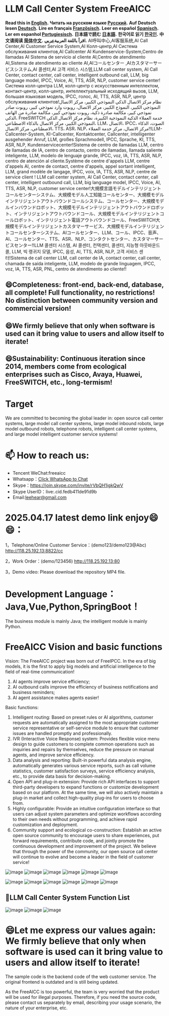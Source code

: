 # LLM Call Center System FreeAICC
**Read this in [English](README_EN.md).**
**Читать на русском языке [Русский](README_RU.md).**
**Auf Deutsch lesen [Deutsch](README_DE.md).**
**Lire en français [Französisch](README_FR.md).**
**Leer en español [Spanisch](README_ES.md).**
**Ler em espanhol [Portugiesisch](README_PT.md).**
**日本語で読む [日本語](README_JA.md).**
**한국어로 읽기 [한국인](README_KR.md).**
**中文请阅读 [简体中文](README_CN.md).**
**اقرأ باللغة العربية[عربي](README_AR.md).**
AI呼叫中心,AI客服系统,AI Call Center,AI Customer Service System,AI Колл-центр,AI Система обслуживания клиентов,AI Callcenter AI Kundenservice-System,Centro de llamadas AI Sistema de servicio al cliente AI,Centro de atendimento AI,Sistema de atendimento ao cliente AI,AIコールセンター ,AIカスタマーサービスシステム,AI 콜센터,AI 고객 서비스 시스템,LLM call center system, AI Call Center, contact center, call center, intelligent outbound call, LLM, big language model, IPCC, Voice, AI, TTS, ASR, NLP, customer service center!Система колл-центра LLM, колл-центр с искусственным интеллектом, контакт-центр, колл-центр, интеллектуальный исходящий вызов, LLM, большая языковая модель, IPCC, голос, AI, TTS, ASR, NLP, центр обслуживания клиентов!نظام مركز الاتصال الذكي النموذجي الكبير، مركز الاتصال النموذجي الكبير، النموذج الكبير، مركز الاتصال، روبوت وارد نموذجي كبير، روبوت صادر نموذجي كبير، مكالمة صادرة ذكية، روبوت نموذجي كبير، مكالمة صادرة من الهاتف الذكي، FreeSWITCH خدمة العملاء الذكية النموذجية الكبيرة، نظام مركز الاتصال الذكي النموذجي الكبير، مركز الاتصال بالذكاء الاصطناعي، LLM، الاتصال، IPCC، الصوت، الذكاء الاصطناعي، مركز الاتصال، TTS، ASR، NLP، مركز الاتصال، مركز خدمة العملاء!!LLM-Callcenter-System, KI-Callcenter, Kontaktcenter, Callcenter, intelligenter ausgehender Anruf, LLM, großes Sprachmodell, IPCC, Sprache, KI, TTS, ASR, NLP, Kundenservicecenter!Sistema de centro de llamadas LLM, centro de llamadas de IA, centro de contacto, centro de llamadas, llamada saliente inteligente, LLM, modelo de lenguaje grande, IPCC, voz, IA, TTS, ASR, NLP, centro de atención al cliente.Système de centre d'appels LLM, centre d'appels AI, centre de contact, centre d'appels, appel sortant intelligent, LLM, grand modèle de langage, IPCC, voix, IA, TTS, ASR, NLP, centre de service client ! LLM call center system, AI Call Center, contact center, call center, intelligent outbound call, LLM, big language model, IPCC, Voice, AI, TTS, ASR, NLP, customer service center!大規模言語モデルインテリジェントコールセンターシステム、大規模モデル人工知能コールセンター、大規模モデルインテリジェントアウトバウンドコールシステム、コールセンター、大規模モデルインバウンドロボット、大規模モデルインテリジェントアウトバウンドロボット、インテリジェントアウトバウンドコール、大規模モデルインテリジェントコールロボット、インテリジェント電話アウトバウンドコール、FreeSWITCH大規模モデルインテリジェントカスタマーサービス、大規模モデルインテリジェントコールセンターシステム、AIコールセンター、LLM、コール、IPCC、音声、AI、コールセンター、TTS、ASR、NLP、コンタクトセンター、カスタマーサービスセンター!!LLM 콜센터 시스템, AI 콜센터, 컨택센터, 콜센터, 지능형 아웃바운드 콜, LLM, 빅 랭귀지 모델, IPCC, 음성, AI, TTS, ASR, NLP, 고객 서비스 센터!Sistema de call center LLM, call center de IA, contact center, call center, chamada de saída inteligente, LLM, modelo de grande linguagem, IPCC, voz, IA, TTS, ASR, PNL, centro de atendimento ao cliente!!

## 😄Completeness: front-end, back-end, database, all complete! Full functionality, no restrictions! No distinction between community version and commercial version!
## 😄We firmly believe that only when software is used can it bring value to users and allow itself to iterate!
## 😄Sustainability: Continuous iteration since 2014, members come from ecological enterprises such as Cisco, Avaya, Huawei, FreeSWITCH, etc., long-termism!
# Target
We are committed to becoming the global leader in: open source call center systems, large model call center systems, large model inbound robots, large model outbound robots, telephone robots, intelligent call center systems, and large model intelligent customer service systems!

# 📫 How to reach us:

- Tencent WeChat:freeaicc
- Whatsapp：<a href="https://api.whatsapp.com/send?phone=+8615700176897&text=Hello">Click WhatsApp to Chat</a>
- Skype：https://join.skype.com/invite/rVbQH1igkQwV
- Skype UserID：live:.cid.fedb411de91d9b
- Email:leehear@gmail.com 

# 2025.04.17 latest demo link enjoy😄😄：

1，Telephone/Online Customer Service：(demo123/demo123@Abc)
http://118.25.192.13:8822/cc

2，Work Order：(demo/123456)
http://118.25.192.13:80

3，Demo video: Please download the repository MP4 file.

# Development Language：Java,Vue,Python,SpringBoot！

The business module is mainly Java; the intelligent module is mainly Python.

# FreeAICC Vision and basic functions

Vision:
The FreeAICC project was born out of FreeIPCC. In the era of big models, it is the first to apply big models and artificial intelligence to the field of real-time communication!
1. AI agents improve service efficiency;
2. AI outbound calls improve the efficiency of business notifications and business reminders;
3. AI agent assistance makes agents easier!

Basic functions:
1. Intelligent routing: Based on preset rules or AI algorithms, customer requests are automatically assigned to the most appropriate customer service representative or self-service module to ensure that customer issues are handled promptly and professionally.
2. IVR (Interactive Voice Response) system: Provides flexible voice menu design to guide customers to complete common operations such as inquiries and repairs by themselves, reduce the pressure on manual agents, and improve service efficiency.
3. Data analysis and reporting: Built-in powerful data analysis engine, automatically generates various service reports, such as call volume statistics, customer satisfaction surveys, service efficiency analysis, etc., to provide data basis for decision-making.
4. Open API and plug-in extension: Provide rich API interfaces to support third-party developers to expand functions or customize development based on our platform. At the same time, we will also actively maintain a plug-in market and collect high-quality plug-ins for users to choose from.
5. Highly configurable: Provide an intuitive configuration interface so that users can adjust system parameters and optimize workflows according to their own needs without programming, and achieve rapid customization and deployment.
6. Community support and ecological co-construction: Establish an active open source community to encourage users to share experiences, put forward requirements, contribute code, and jointly promote the continuous development and improvement of the project. We believe that through the power of the community, our open source call center will continue to evolve and become a leader in the field of customer service!

![image](https://github.com/user-attachments/assets/523a122e-fc42-44a0-aa3d-3cf9f0cc154a)
![image](https://github.com/user-attachments/assets/69d7e932-6e7e-4ac6-8f04-3ef637e859a1)
![image](https://github.com/user-attachments/assets/01705dcc-933a-49bd-b798-b25849e152df)
![image](https://github.com/user-attachments/assets/8627ae75-9bca-4c50-b6a9-6c713f694abc)
![image](https://github.com/user-attachments/assets/b16b77b2-2312-4324-8d60-fbe21aa7f81c)
![image](https://github.com/user-attachments/assets/32d23565-c75b-46cb-a6a8-267891d152d5)

![image](https://github.com/user-attachments/assets/421299e3-18de-4815-b94c-3d97d6b3b027)
![image](https://github.com/user-attachments/assets/6cbdd701-9349-4101-8b39-a5eb6dc0b7b2)
![image](https://github.com/user-attachments/assets/97fe2184-2dff-4009-a8bf-95ea6a313d3e)
![image](https://github.com/user-attachments/assets/46f29856-8270-43fe-b3e7-3240dd33d502)
![image](https://github.com/user-attachments/assets/360f00f2-6a61-423f-ada0-eb67a2ce1ede)
![image](https://github.com/user-attachments/assets/b8f100d0-6547-43dd-afab-ea331f0a8748)

## 🤔LLM Call Center System Function List
![image](https://github.com/user-attachments/assets/56bea3a1-b1fd-4118-8eb4-66f010476af0)
![image](https://github.com/user-attachments/assets/95328f16-e43a-4e6a-87d7-1c1ba95f5824)
![image](https://github.com/user-attachments/assets/478dc431-8f05-4333-8d8a-4f61c9ff8749)

# 😄Let me express our values ​​again: We firmly believe that only when software is used can it bring value to users and allow itself to iterate!

The sample code is the backend code of the web customer service. The original frontend is outdated and is still being updated. 

As the FreeAICC is too powerful, the team is very worried that the product will be used for illegal purposes. Therefore, if you need the source code, please contact us separately by email, describing your usage scenario, the nature of your enterprise, etc.

